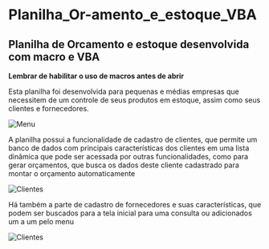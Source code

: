 # Planilha_Or-amento_e_estoque_VBA
## Planilha de Orcamento e estoque desenvolvida com macro e VBA
**Lembrar de habilitar o uso de macros antes de abrir**

Esta planilha foi desenvolvida para pequenas e médias empresas que necessitem de um controle de seus produtos em estoque, assim como seus clientes e fornecedores.

![Menu](https://github.com/lucasvascrocha/Planilha_Orcamento_e_estoque_VBA/blob/master/imagens%20planilha/Menu.png)

A planilha possui a funcionalidade de cadastro de clientes, que permite um banco de dados com principais características dos clientes em uma lista dinâmica que pode ser acessada por outras funcionalidades, como para gerar orçamentos, que busca os dados deste cliente cadastrado para montar o orçamento automaticamente

![Clientes](https://github.com/lucasvascrocha/Planilha_Orcamento_e_estoque_VBA/blob/master/imagens%20planilha/clientes.png)

Há também a parte de cadastro de fornecedores e suas características, que podem ser buscados para a tela inicial para uma consulta ou adicionados um a um pelo menu

![Clientes](https://github.com/lucasvascrocha/Planilha_Orcamento_e_estoque_VBA/blob/master/imagens%20planilha/fornecedor.png)

